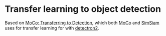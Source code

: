 # Transfer learning to object detection
Based on [MoCo: Transferring to Detection](https://github.com/facebookresearch/moco/tree/main/detection), which both [MoCo](https://github.com/facebookresearch/moco) and [SimSiam](https://github.com/facebookresearch/simsiam) uses for transfer learning for with [detectron2](https://github.com/facebookresearch/detectron2).
